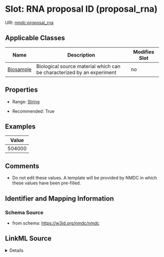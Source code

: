 # Slot: RNA proposal ID (proposal_rna)

URI: [nmdc:proposal_rna](https://w3id.org/nmdc/proposal_rna)



<!-- no inheritance hierarchy -->




## Applicable Classes

| Name | Description | Modifies Slot |
| --- | --- | --- |
[Biosample](Biosample.md) | Biological source material which can be characterized by an experiment |  no  |







## Properties

* Range: [String](String.md)

* Recommended: True






## Examples

| Value |
| --- |
| 504000 |

## Comments

* Do not edit these values. A template will be provided by NMDC in which these values have been pre-filled.

## Identifier and Mapping Information







### Schema Source


* from schema: https://w3id.org/nmdc/nmdc




## LinkML Source

<details>
```yaml
name: proposal_rna
title: RNA proposal ID
comments:
- Do not edit these values. A template will be provided by NMDC in which these values
  have been pre-filled.
examples:
- value: '504000'
from_schema: https://w3id.org/nmdc/nmdc
rank: 19
string_serialization: '{text}'
alias: proposal_rna
domain_of:
- Biosample
slot_group: JGI-Metatranscriptomics
range: string
recommended: true

```
</details>